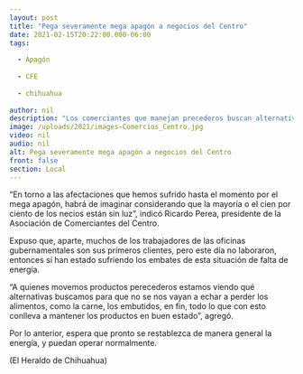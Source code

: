 ```yaml
---
layout: post
title: "Pega severamente mega apagón a negocios del Centro"
date: 2021-02-15T20:22:00.000-06:00
tags:
  
  - Apagón
  
  - CFE
  
  - chihuahua
  
author: nil
description: "Los comerciantes que manejan precederos buscan alternativas para rescatar sus productos debido a la falta de clientes"
image: /uploads/2021/images-Comercios_Centro.jpg
video: nil
audio: nil
alt: Pega severamente mega apagón a negocios del Centro
front: false
section: Local
---
```


“En torno a las afectaciones que hemos sufrido hasta el momento por el mega apagón, habrá de imaginar considerando que la mayoría o el cien por ciento de los necios están sin luz”, indicó Ricardo Perea, presidente de la Asociación de Comerciantes del Centro.

Expuso que, aparte, muchos de los trabajadores de las oficinas gubernamentales son sus primeros clientes, pero este día no laboraron, entonces sí han estado sufriendo los embates de esta situación de falta de energía.

“A quienes movemos productos perecederos estamos viendo qué alternativas buscamos para que no se nos vayan a echar a perder los alimentos, como la carne, los embutidos, en fin, todo lo que con esto conlleva a mantener los productos en buen estado”, agregó.

Por lo anterior, espera que pronto se restablezca de manera general la energía, y puedan operar normalmente.

(El Heraldo de Chihuahua)